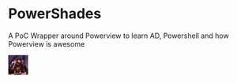 # PowerShades
A PoC Wrapper around Powerview to learn AD, Powershell and how Powerview is awesome


<img src="https://github.com/7RU7H/PowerShades/blob/main/kruthie73-gif" width="40" height="40" />
